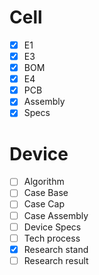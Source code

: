 # Cell
- [x] E1
- [x] E3
- [x] BOM
- [x] E4
- [x] PCB
- [x] Assembly
- [x] Specs

# Device

- [ ] Algorithm
- [ ] Case Base
- [ ] Case Cap
- [ ] Case Assembly 
- [ ] Device Specs
- [ ] Tech process
- [x] Research stand
- [ ] Research result
